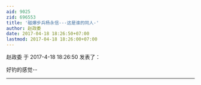 ```yaml
---
aid: 9025
zid: 696553
title: '磁爆步兵杨永信---这是谁的同人-'
author: 赵政委
date: 2017-04-18 18:26:50+07:00
lastmod: 2017-04-18 18:26:00+07:00
---
```


赵政委 于 2017-4-18 18:26:50 发表了：

好钓的感觉--

---------

